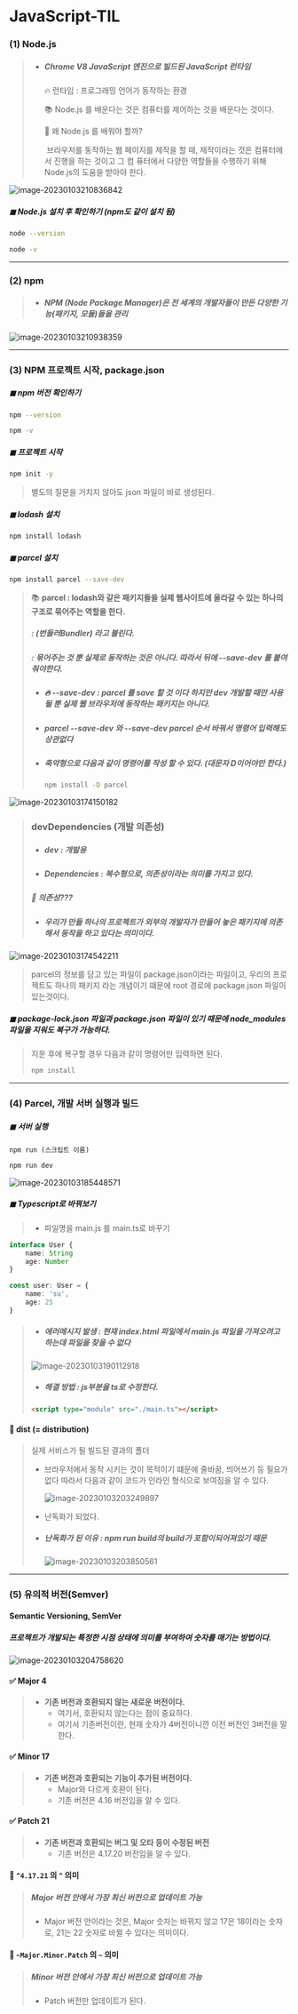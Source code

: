 # JavaScript-TIL
### (1) Node.js

> * ##### Chrome V8 JavaScript 엔진으로 빌드된 JavaScript 런타임 
>
>   🔥 런타임 : 프로그래밍 언어가 동작하는 환경
>
>   📚 Node.js 를 배운다는 것은 컴퓨터를 제어하는 것을 배운다는 것이다. 
>
>   🤔 왜 Node.js 를 배워야 할까? 
>
>   ​	브라우저를 동작하는 웹 페이지를 제작을 할 때, 제작이라는 것은 컴퓨터에서 진행을 하는 것이고 그 컴	퓨터에서 다양한 역할들을 수행하기 위해 Node.js의 도움을 받아야 한다. 

![image-20230103210836842](../imges/README/image-20230103210836842.png)

##### ◼ Node.js 설치 후 확인하기 (npm도 같이 설치 됨)

```bash
node --version 
```

```bash
node -v
```

---



### (2) npm 

> * ##### NPM (Node Package Manager)은 전 세계의 개발자들이 만든 다양한 기능(패키지, 모듈)들을 관리 

![image-20230103210938359](../imges/README/image-20230103210938359.png)



---



### (3) NPM 프로젝트 시작, package.json

##### ◼ npm 버전 확인하기 

```bash
npm --version
```

```bash
npm -v
```



##### ◼ 프로젝트 시작

```bash
npm init -y
```

> 별도의 질문을 거치지 않아도 json 파일이 바로 생성된다. 



##### ◼ lodash 설치 

```bash
npm install lodash
```



##### ◼ parcel 설치 

```bash
npm install parcel --save-dev
```

> 📚 **parcel : lodash와 같은 패키지들을 실제 웹사이트에 올라갈 수 있는 하나의 구조로 묶어주는 역할을 한다.**
>
> ##### 				   : (번들러Bundler) 라고 불린다. 
>
> ##### 				   : 묶어주는 것 뿐 실제로 동작하는 것은 아니다. 따라서 뒤에 --save-dev 를 붙여줘야한다. 
>
> * ##### 🔥 --save-dev : parcel 를 save 할 것 이다 하지만 dev 개발할 때만 사용될 뿐 실제 웹 브라우저에 동작하는 패키지는 아니다. 
>
> * ##### parcel --save-dev  와 --save-dev parcel 순서 바꿔서 명령어 입력해도 상관없다
>
> * ##### 축약형으로 다음과 같이 명령어를 작성 할 수 있다. (대문자 D이어야만 한다.)
>
>   ```bash
>   npm install -D parcel 
>   ```

![image-20230103174150182](../imges/README/image-20230103174150182.png)

> ### devDependencies (개발 의존성)
>
> * ##### dev : 개발용 
>
> * ##### Dependencies : 복수형으로, 의존성이라는 의미를 가지고 있다. 
>
> ##### 🤔 의존성???
>
> * ##### 우리가 만들 하나의 프로젝트가 외부의 개발자가 만들어 놓은 패키지에 의존해서 동작을 하고 있다는 의미이다. 

![image-20230103174542211](../imges/README/image-20230103174542211.png)

> parcel의 정보를 담고 있는 파일이 package.json이라는 파일이고, 우리의 프로젝트도 하나의 패키지 라는 개념이기 떄문에 root 경로에 package.json 파일이 있는것이다. 





##### ◼ package-lock.json 파일과 package.json 파일이 있기 때문에 node_modules 파일을 지워도 복구가 가능하다. 

> 지운 후에 복구할 경우 다음과 같이 명령어만 입력하면 된다. 
>
> ```bash
> npm install 
> ```



---



### (4) Parcel, 개발 서버 실행과 빌드 

##### ◼ 서버 실행 

`npm run (스크립트 이름)`

```bash
npm run dev
```

![image-20230103185448571](../imges/README/image-20230103185448571.png)



##### ◼ Typescript로 바꿔보기 

> * 파일명을 main.js 를 main.ts로 바꾸기 

```typescript
interface User {
    name: String
    age: Number
}

const user: User = {
    name: 'su',
    age: 25
}
```

> * ##### 에러메시지 발생 : 현재 index.html 파일에서 main.js 파일을 가져오려고 하는데 파일을 찾을 수 없다
>
> ![image-20230103190112918](../imges/README/image-20230103190112918.png)
>
> * ##### 해결 방법 : js부분을 ts로 수정한다. 
>
> ```html
> <script type="module" src="./main.ts"></script>
> ```



#### 📁 dist (= distribution)

> 실제 서비스가 될 빌드된 결과의 폴더 
>
> * 브라우저에서 동작 시키는 것이 목적이기 떄문에 줄바꿈, 띄어쓰기 등 필요가 없다 따라서 다음과 같이 코드가 인라인 형식으로 보여짐을 알 수 있다. 
>
>   ![image-20230103203249897](../imges/README/image-20230103203249897.png)
>
> * 난독화가 되었다. 
>
> * ##### 난독화가 된 이유 : npm run build의 build가 포함이되어져있기 때문 
>
>   ![image-20230103203850561](../imges/README/image-20230103203850561.png)



---



### (5) 유의적 버전(Semver)

#### Semantic Versioning, SemVer

#####  프로젝트가 개발되는 특정한 시점 상태에 의미를 부여하여 숫자를 매기는 방법이다. 

![image-20230103204758620](../imges/README/image-20230103204758620.png)

#### ✅ Major 4

> * **기존 버전과 호환되지 않는 새로운 버전이다.** 
>   * 여기서, 호환되지 않는다는 점이 중요하다. 
>   * 여기서 기존버전이란, 현재 숫자가 4버전이니깐 이전 버전인 3버전을 말한다. 



#### ✅ Minor 17

> * **기존 버전과 호환되는 기능이 추가된 버전이다.** 
>   * Major와 다르게 호환이 된다. 
>   * 기존 버전은 4.16 버전임을 알 수 있다. 



#### ✅ Patch 21

> * **기존 버전과 호환되는 버그 및 오타 등이 수정된 버전** 
>   * 기존 버전은 4.17.20 버전임을 알 수 있다. 



#### 🤔 `^4.17.21` 의 `^` 의미 

> ##### Major 버전 안에서 가장 최신 버전으로 업데이트 가능
>
> * Major 버전 안이라는 것은, Major 숫자는 바뀌지 않고 17은 18이라는 숫자로, 21는 22 숫자로 바뀔 수 있다는 의미이다. 

#### 🤔 `~Major.Minor.Patch` 의 `~` 의미

> ##### Minor 버전 안에서 가장 최신 버전으로 업데이트 가능 
>
> * Patch 버전만 업데이트가 된다. 
